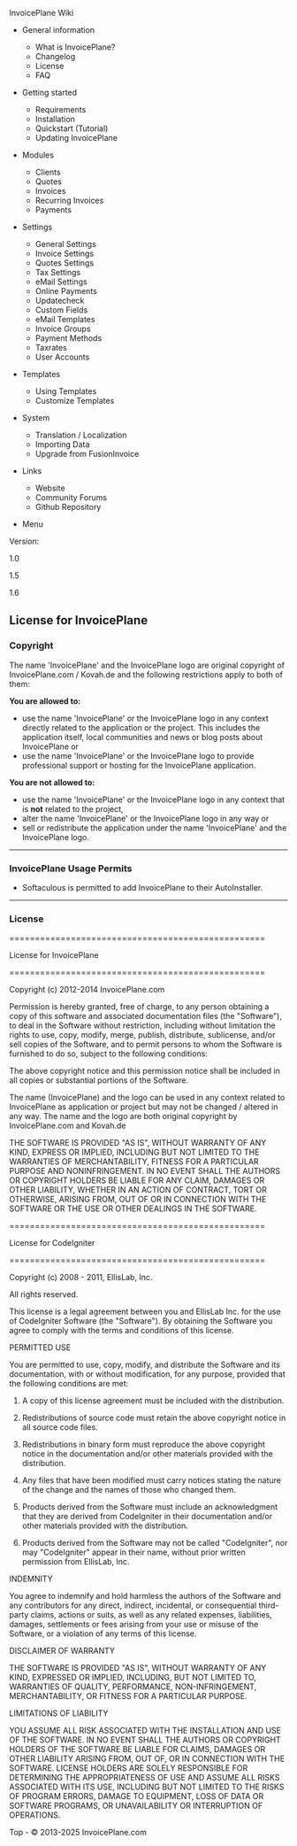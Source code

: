 
InvoicePlane Wiki

* General information
  
  + What is InvoicePlane?
  + Changelog
  + License
  + FAQ
* Getting started
  
  + Requirements
  + Installation
  + Quickstart (Tutorial)
  + Updating InvoicePlane
* Modules
  
  + Clients
  + Quotes
  + Invoices
  + Recurring Invoices
  + Payments
* Settings
  
  + General Settings
  + Invoice Settings
  + Quotes Settings
  + Tax Settings
  + eMail Settings
  + Online Payments
  + Updatecheck
  + Custom Fields
  + eMail Templates
  + Invoice Groups
  + Payment Methods
  + Taxrates
  + User Accounts
* Templates
  
  + Using Templates
  + Customize Templates
* System
  
  + Translation / Localization
  + Importing Data
  + Upgrade from FusionInvoice
* Links 
  + Website
  + Community Forums
  + Github Repository


* Menu

Version:

1.0


1.5


1.6




License for InvoicePlane
------------------------

### Copyright

The name 'InvoicePlane' and the InvoicePlane logo are original copyright
of InvoicePlane.com / Kovah.de and the following restrictions apply to
both of them:

**You are allowed to:**

* use the name 'InvoicePlane' or the InvoicePlane logo in any context directly
  related to the application or the project. This includes the application itself,
  local communities and news or blog posts about InvoicePlane or
* use the name 'InvoicePlane' or the InvoicePlane logo to provide professional support or hosting for the InvoicePlane application.

**You are not allowed to:**

* use the name 'InvoicePlane' or the InvoicePlane logo in any context that is **not** related to the project,
* alter the name 'InvoicePlane' or the InvoicePlane logo in any way or
* sell or redistribute the application under the name 'InvoicePlane' and the InvoicePlane logo.

---

### InvoicePlane Usage Permits

* Softaculous is permitted to add InvoicePlane to their AutoInstaller.

---

### License

==================================================  

License for InvoicePlane  

==================================================  

Copyright (c) 2012-2014 InvoicePlane.com  


Permission is hereby granted, free of charge, to any person obtaining a copy of
this software and associated documentation files (the "Software"), to deal in
the Software without restriction, including without limitation the rights to
use, copy, modify, merge, publish, distribute, sublicense, and/or sell copies
of the Software, and to permit persons to whom the Software is furnished to do
so, subject to the following conditions:
  

The above copyright notice and this permission notice shall be included in all
copies or substantial portions of the Software.

The name (InvoicePlane) and the logo can be used in any context related to
InvoicePlane as application or project but may not be changed / altered in
any way. The name and the logo are both original copyright by InvoicePlane.com
and Kovah.de

THE SOFTWARE IS PROVIDED "AS IS", WITHOUT WARRANTY OF ANY KIND, EXPRESS OR
IMPLIED, INCLUDING BUT NOT LIMITED TO THE WARRANTIES OF MERCHANTABILITY,
FITNESS FOR A PARTICULAR PURPOSE AND NONINFRINGEMENT. IN NO EVENT SHALL THE
AUTHORS OR COPYRIGHT HOLDERS BE LIABLE FOR ANY CLAIM, DAMAGES OR OTHER
LIABILITY, WHETHER IN AN ACTION OF CONTRACT, TORT OR OTHERWISE, ARISING FROM,
OUT OF OR IN CONNECTION WITH THE SOFTWARE OR THE USE OR OTHER DEALINGS IN THE
SOFTWARE.

==================================================  

License for CodeIgniter  

==================================================  

Copyright (c) 2008 - 2011, EllisLab, Inc.  

All rights reserved.  

  

This license is a legal agreement between you and EllisLab Inc. for the use
of CodeIgniter Software (the "Software"). By obtaining the Software you
agree to comply with the terms and conditions of this license.

PERMITTED USE  

You are permitted to use, copy, modify, and distribute the Software and its
documentation, with or without modification, for any purpose, provided that
the following conditions are met:
  

1. A copy of this license agreement must be included with the distribution.
  

2. Redistributions of source code must retain the above copyright notice in
all source code files.
  

3. Redistributions in binary form must reproduce the above copyright notice
in the documentation and/or other materials provided with the distribution.
  

4. Any files that have been modified must carry notices stating the nature
of the change and the names of those who changed them.
  

5. Products derived from the Software must include an acknowledgment that
they are derived from CodeIgniter in their documentation and/or other
materials provided with the distribution.
  

6. Products derived from the Software may not be called "CodeIgniter",
nor may "CodeIgniter" appear in their name, without prior written
permission from EllisLab, Inc.

INDEMNITY  

You agree to indemnify and hold harmless the authors of the Software and
any contributors for any direct, indirect, incidental, or consequential
third-party claims, actions or suits, as well as any related expenses,
liabilities, damages, settlements or fees arising from your use or misuse
of the Software, or a violation of any terms of this license.

DISCLAIMER OF WARRANTY  

THE SOFTWARE IS PROVIDED "AS IS", WITHOUT WARRANTY OF ANY KIND, EXPRESSED OR
IMPLIED, INCLUDING, BUT NOT LIMITED TO, WARRANTIES OF QUALITY, PERFORMANCE,
NON-INFRINGEMENT, MERCHANTABILITY, OR FITNESS FOR A PARTICULAR PURPOSE.

LIMITATIONS OF LIABILITY  

YOU ASSUME ALL RISK ASSOCIATED WITH THE INSTALLATION AND USE OF THE SOFTWARE.
IN NO EVENT SHALL THE AUTHORS OR COPYRIGHT HOLDERS OF THE SOFTWARE BE LIABLE
FOR CLAIMS, DAMAGES OR OTHER LIABILITY ARISING FROM, OUT OF, OR IN CONNECTION
WITH THE SOFTWARE. LICENSE HOLDERS ARE SOLELY RESPONSIBLE FOR DETERMINING THE
APPROPRIATENESS OF USE AND ASSUME ALL RISKS ASSOCIATED WITH ITS USE, INCLUDING
BUT NOT LIMITED TO THE RISKS OF PROGRAM ERRORS, DAMAGE TO EQUIPMENT, LOSS OF
DATA OR SOFTWARE PROGRAMS, OR UNAVAILABILITY OR INTERRUPTION OF OPERATIONS.




 Top - © 2013-2025 InvoicePlane.com


